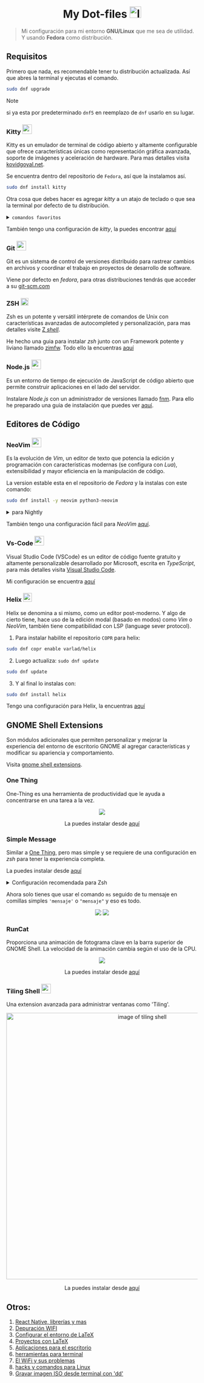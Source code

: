 <h1 align="center">
  My Dot-files
  <img 
    src="https://res.cloudinary.com/dw9anhksw/image/upload/v1733327148/fedora-linux-icon_gswdid.png"
    height="30px" title="logo de Fedora" alt="logo de Fedora"
  >
</h1>

> Mi configuración para mi entorno **GNU/Linux** que me sea de utilidad. Y usando **Fedora** como distribución.

## Requisitos

Primero que nada, es recomendable tener tu distribución actualizada. Así que abres la terminal y ejecutas el comando.

```bash
sudo dnf upgrade
```

> [!NOTE]
> si ya esta por predeterminado `dnf5` en reemplazo de `dnf` usarlo en su lugar.

### Kitty <img height="25px" src="https://res.cloudinary.com/dw9anhksw/image/upload/v1733327153/kitty_nwsuzj.png">

Kitty es un emulador de terminal de código abierto y altamente configurable que ofrece características únicas como representación gráfica avanzada, soporte de imágenes y aceleración de hardware. Para mas detalles visita [kovidgoyal.net](https://sw.kovidgoyal.net/kitty/).

Se encuentra dentro del repositorio de `Fedora`, así que la instalamos así.

```bash
sudo dnf install kitty
```

Otra cosa que debes hacer es agregar _kitty_ a un atajo de teclado o que sea la terminal por defecto de tu distribución.

<details>
  <summary><code>comandos favoritos</code></summary>

```bash
# Visualizar imágenes desde la terminal
kitten icat image.png

# Lista de fuentes disponibles para kitty
kitty +list-fonts
```

</details>

También tengo una configuración de _kitty_, la puedes encontrar [aquí](./kitty)

### Git <img width="25px" src="https://res.cloudinary.com/dw9anhksw/image/upload/v1733327149/git-icon_lukouu.png">

Git es un sistema de control de versiones distribuido para rastrear cambios en archivos y coordinar el trabajo en proyectos de desarrollo de software.

Viene por defecto en _fedora_, para otras distribuciones tendrás que acceder a su [git-scm.com](https://git-scm.com/)

### ZSH <img height="20px" src="https://res.cloudinary.com/dw9anhksw/image/upload/v1733327159/shell-zsh_wmexfq.png">

Zsh es un potente y versátil intérprete de comandos de Unix con características avanzadas de autocompleted y personalización, para mas detalles visite [Z _shell_](https://zsh.sourceforge.io/).

He hecho una guia para instalar _zsh_ junto con un Framework potente y liviano llamado [zimfw](https://github.com/zimfw/zimfw). Todo ello la encuentras [aquí](./zsh)

### Node.js <img height="25px" src="https://res.cloudinary.com/dw9anhksw/image/upload/v1733327155/nodejs-icon_s9sdas.png">

Es un entorno de tiempo de ejecución de JavaScript de código abierto que permite construir aplicaciones en el lado del servidor.

Instalare _Node.js_ con un administrador de versiones llamado [fnm](https://github.com/Schniz/fnm). Para ello he preparado una guia de instalación que puedes ver [aquí](./other-settings/node.md).

## Editores de Código

### NeoVim <img height="25px" src="https://res.cloudinary.com/dw9anhksw/image/upload/v1733327045/Nvim_foxbab.png">

Es la evolución de _Vim_, un editor de texto que potencia la edición y programación con características modernas (se configura con _Lua_), extensibilidad y mayor eficiencia en la manipulación de código.

La version estable esta en el repositorio de _Fedora_ y la instalas con este comando:

```bash
sudo dnf install -y neovim python3-neovim
```

<details>
  <summary>para Nightly</summary>
  <br/>

- Habilite el repositorio `COPR` para _neovim-nightly_.

```bash
sudo dnf copr enable agriffis/neovim-nightly
```

- Hacer una actualización: `sudo dnf update`
- y para finalizar lo instalas

```bash
dnf install -y neovim python3-neovim
```

</details>

También tengo una configuración fácil para _NeoVim_ [aquí](https://github.com/grChad/nvim).

### Vs-Code <img height="25px" src="https://res.cloudinary.com/dw9anhksw/image/upload/v1733327164/visual-studio-code-icon_z5tqbs.png">

Visual Studio Code (VSCode) es un editor de código fuente gratuito y altamente personalizable desarrollado por Microsoft, escrita en _TypeScript_, para más detalles visita [Visual Studio Code](https://code.visualstudio.com/).

Mi configuración se encuentra [aquí](./vs-code)

### Helix <img height="23px" src="https://res.cloudinary.com/dw9anhksw/image/upload/v1733327151/helix_pwbaqu.png">

Helix se denomina a si mismo, como un editor post-moderno. Y algo de cierto tiene, hace uso de la edición modal (basado en modos) como _Vim_ o _NeoVim_, también tiene compatibilidad con LSP (language sever protocol).

1. Para instalar habilite el repositorio `COPR` para helix:

```bash
sudo dnf copr enable varlad/helix
```

2. Luego actualiza: `sudo dnf update`

```bash
sudo dnf update
```

3. Y al final lo instalas con:

```bash
sudo dnf install helix
```

Tengo una configuración para Helix, la encuentras [aquí](./helix)

## GNOME Shell Extensions

Son módulos adicionales que permiten personalizar y mejorar la experiencia del entorno de escritorio GNOME al agregar características y modificar su apariencia y comportamiento.

Visita [gnome shell extensions](https://extensions.gnome.org/).

### One Thing

One-Thing es una herramienta de productividad que le ayuda a concentrarse en una tarea a la vez.

<div align="center">
  <img src="https://res.cloudinary.com/dw9anhksw/image/upload/v1733329282/one-thing_rezpgp.png">

La puedes instalar desde [aquí](https://github.com/one-thing-gnome/one-thing)

</div>

### Simple Message

Similar a [One Thing](#one-thing), pero mas simple y se requiere de una configuración en _zsh_ para tener la experiencia completa.

La puedes instalar desde [aquí](https://github.com/freddez/gnome-shell-simple-message)

<details>
  <summary>Configuración recomendada para Zsh</summary>

```bash
DCONF_WRITE_COMMAND="dconf write /org/gnome/shell/extensions/simple-message/message"
function show_message() {
  local message="$1"

  if [ -n "$message" ] && [ "$message" != "ms" ]; then
    eval "$DCONF_WRITE_COMMAND \"\\\"$message\\\"\""
    echo "Se ha agregado el mensaje $(tput setab 0)$(tput setaf 6) $message "
  else
    # Borrar el mensaje
    eval "$DCONF_WRITE_COMMAND \"\\\"\\\"\""
    echo "Mensaje eliminado"
  fi
}
alias ms='show_message'
```

</details>

Ahora solo tienes que usar el comando `ms` seguido de tu mensaje en comillas simples `'mensaje'` o `"mensaje"` y eso es todo.

<div align="center">
  <img 
    src="https://res.cloudinary.com/dw9anhksw/image/upload/v1733329551/simple-message-terminal_jtya91.png"
  >
  <img 
    src="https://res.cloudinary.com/dw9anhksw/image/upload/v1733329552/simple-message-titleBar_yxcofz.png"
  >
</div>

### RunCat

Proporciona una animación de fotograma clave en la barra superior de GNOME Shell.
La velocidad de la animación cambia según el uso de la CPU.

<div align="center">
  <img src="https://github.com/win0err/gnome-runcat/raw/master/assets/runcat-header.gif">
  <p>
    La puedes instalar desde
    <a href="https://github.com/win0err/gnome-runcat">aquí</a>
  </p>
</div>

### Tiling Shell <img src="https://raw.githubusercontent.com/domferr/tilingshell/main/logo.png" height="25">

Una extension avanzada para administrar ventanas como 'Tiling'.

<div align="center">
  <img 
    src="https://github.com/domferr/tilingshell/raw/main/doc/horiz_summary.jpg"
    width="700" alt="image of tiling shell" title="tiling shell"
  >
  <p>
    La puedes instalar desde
    <a href="https://github.com/domferr/tilingshell">aquí</a>
  </p>
</div>

## Otros:

1. [React Native, librerías y mas](./other-settings/react-native-cli.md)
2. [Depuración WIFI](./other-settings/depuracion-wifi.md)
3. [Configurar el entorno de LaTeX](./other-settings/latex.md)
4. [Proyectos con LaTeX](https://github.com/grChad/proyectos-latex)
5. [Aplicaciones para el escritorio](./other-settings/apps_desktop.md)
6. [herramientas para terminal](./other-settings/tools-terminal.md)
7. [El WiFi y sus problemas](./other-settings/wifi.md)
8. [hacks y comandos para Linux](./other-settings/hacks-linux.md)
9. [Gravar imagen ISO desde terminal con 'dd'](./other-settings/gravarISO.md)
